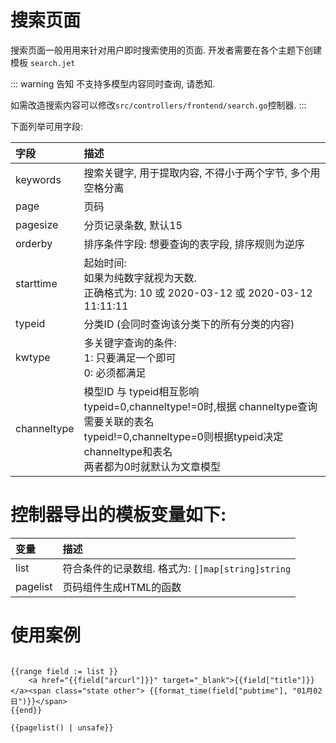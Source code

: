 # 搜索页面
搜索页面一般用用来针对用户即时搜索使用的页面. 开发者需要在各个主题下创建模板 `search.jet` 

::: warning 告知
不支持多模型内容同时查询, 请悉知.
 
如需改造搜索内容可以修改`src/controllers/frontend/search.go`控制器.
:::


下面列举可用字段:

|字段| 描述|
| :------------- |:-------------|
| keywords      | 搜索关键字, 用于提取内容, 不得小于两个字节, 多个用空格分离 |
| page      | 页码   |  
| pagesize | 分页记录条数, 默认15  |
|orderby| 排序条件字段: 想要查询的表字段, 排序规则为逆序|
| starttime | 起始时间: <br/>如果为纯数字就视为天数. <br/>正确格式为: 10 或 2020-03-12 或 2020-03-12 11:11:11  |
| typeid | 分类ID (会同时查询该分类下的所有分类的内容) |
| kwtype | 多关键字查询的条件: <br/>   1: 只要满足一个即可<br/>   0: 必须都满足 |
| channeltype | 模型ID 与 typeid相互影响<br/> typeid=0,channeltype!=0时,根据 channeltype查询需要关联的表名<br/>typeid!=0,channeltype=0则根据typeid决定channeltype和表名<br/>两者都为0时就默认为文章模型|

# 控制器导出的模板变量如下:

|变量| 描述|
| :------------- |:-------------|
| list      | 符合条件的记录数组. 格式为: `[]map[string]string` |
| pagelist | 页码组件生成HTML的函数 |

# 使用案例

```jettemplatelanguage

{{range field := list }}
    <a href="{{field["arcurl"]}}" target="_blank">{{field["title"]}}</a><span class="state other"> {{format_time(field["pubtime"], "01月02日")}}</span>
{{end}}

{{pagelist() | unsafe}}
```